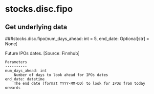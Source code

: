 # stocks.disc.fipo

## Get underlying data 
###stocks.disc.fipo(num_days_ahead: int = 5, end_date: Optional[str] = None)

Future IPOs dates. [Source: Finnhub]

    Parameters
    ----------
    num_days_ahead: int
        Number of days to look ahead for IPOs dates
    end_date: datetime
        The end date (format YYYY-MM-DD) to look for IPOs from today onwards
